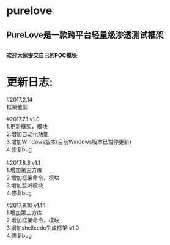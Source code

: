 ﻿# purelove
<H2>PureLove是一款跨平台轻量级渗透测试框架<H2>
<H4>欢迎大家提交自己的POC模块<H4>

更新日志:
=========

#2017.2.14 <br>
    框架雏形

#2017.7.1 v1.0 <br>
  1.更新框架，模块<br>
  2.增加自动化功能<br>
  3.增加Windows版本(目前Windows版本已暂停更新)<br>
  4.修复bug<br>
<br>
#2017.8.8 v1.1 <br>
  1.增加第三方库 <br>
  2.增加框架命令，模块 <br>
  3.增加监听模块 <br>
  4.修复bug <br>

#2017.9.10 v1.1.1 <br>
  1.增加第三方库 <br>
  2.增加框架命令，模块 <br>
  3.增加shellcede生成框架 v1.0 <br>
  4.修复bug <br>
